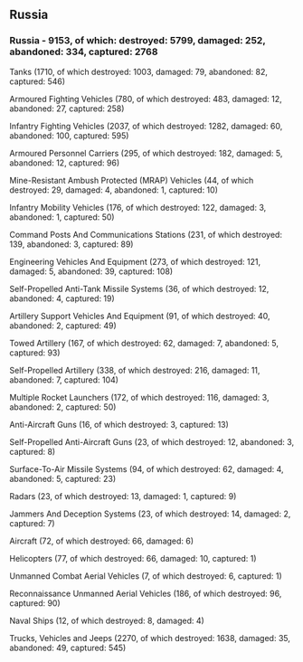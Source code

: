 
 
 ## Russia
 
 ### Russia - 9153, of which: destroyed: 5799, damaged: 252, abandoned: 334, captured: 2768

 

 

 Tanks (1710, of which destroyed: 1003, damaged: 79, abandoned: 82, captured: 546)

 Armoured Fighting Vehicles (780, of which destroyed: 483, damaged: 12, abandoned: 27, captured: 258)

 Infantry Fighting Vehicles (2037, of which destroyed: 1282, damaged: 60, abandoned: 100, captured: 595)

 Armoured Personnel Carriers (295, of which destroyed: 182, damaged: 5, abandoned: 12, captured: 96)

 Mine-Resistant Ambush Protected (MRAP) Vehicles (44, of which destroyed: 29, damaged: 4, abandoned: 1, captured: 10)

 Infantry Mobility Vehicles (176, of which destroyed: 122, damaged: 3, abandoned: 1, captured: 50)

 Command Posts And Communications Stations (231, of which destroyed: 139, abandoned: 3, captured: 89)

 Engineering Vehicles And Equipment (273, of which destroyed: 121, damaged: 5, abandoned: 39, captured: 108)

 Self-Propelled Anti-Tank Missile Systems (36, of which destroyed: 12, abandoned: 4, captured: 19)

 Artillery Support Vehicles And Equipment (91, of which destroyed: 40, abandoned: 2, captured: 49)

 Towed Artillery (167, of which destroyed: 62, damaged: 7, abandoned: 5, captured: 93)

 Self-Propelled Artillery (338, of which destroyed: 216, damaged: 11, abandoned: 7, captured: 104)

 Multiple Rocket Launchers (172, of which destroyed: 116, damaged: 3, abandoned: 2, captured: 50)

 Anti-Aircraft Guns (16, of which destroyed: 3, captured: 13)

 Self-Propelled Anti-Aircraft Guns (23, of which destroyed: 12, abandoned: 3, captured: 8)

 Surface-To-Air Missile Systems (94, of which destroyed: 62, damaged: 4, abandoned: 5, captured: 23)

 Radars (23, of which destroyed: 13, damaged: 1, captured: 9)

 Jammers And Deception Systems (23, of which destroyed: 14, damaged: 2, captured: 7)

 Aircraft (72, of which destroyed: 66, damaged: 6)

 Helicopters (77, of which destroyed: 66, damaged: 10, captured: 1)

 Unmanned Combat Aerial Vehicles (7, of which destroyed: 6, captured: 1)

 Reconnaissance Unmanned Aerial Vehicles (186, of which destroyed: 96, captured: 90)

 Naval Ships (12, of which destroyed: 8, damaged: 4)

 Trucks, Vehicles and Jeeps (2270, of which destroyed: 1638, damaged: 35, abandoned: 49, captured: 545)

